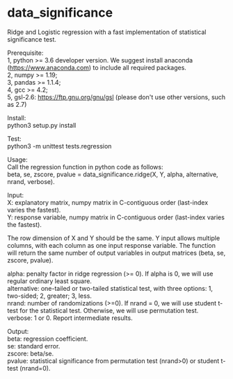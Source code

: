 # data_significance
Ridge and Logistic regression with a fast implementation of statistical significance test.

Prerequisite:  
1, python >= 3.6 developer version. We suggest install anaconda (https://www.anaconda.com) to include all required packages.  
2, numpy >= 1.19;  
3, pandas >= 1.1.4;  
4, gcc >= 4.2;  
5, gsl-2.6: https://ftp.gnu.org/gnu/gsl  (please don't use other versions, such as 2.7)

Install:  
python3 setup.py install  

Test:  
python3 -m unittest tests.regression  

Usage:  
Call the regression function in python code as follows:  
beta, se, zscore, pvalue = data_significance.ridge(X, Y, alpha, alternative, nrand, verbose). 

Input:  
X: explanatory matrix, numpy matrix in C-contiguous order (last-index varies the fastest).  
Y: response variable, numpy matrix in C-contiguous order (last-index varies the fastest).  

The row dimension of X and Y should be the same. Y input allows multiple columns, with each column as one input response variable. The function will return the same number of output variables in output matrices (beta, se, zscore, pvalue).

alpha: penalty factor in ridge regression (>= 0). If alpha is 0, we will use regular ordinary least square.  
alternative: one-tailed or two-tailed statistical test, with three options: 1, two-sided; 2, greater; 3, less.  
nrand: number of randomizations (>=0). If nrand = 0, we will use student t-test for the statistical test. Otherwise, we will use permutation test.  
verbose: 1 or 0. Report intermediate results.  


Output:  
beta: regression coefficient.  
se: standard error.  
zscore: beta/se.  
pvalue: statistical significance from permutation test (nrand>0) or student t-test (nrand=0).  
